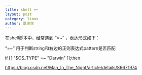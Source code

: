 ```yaml
---
title: shell =~
layout: post
category: linux
author: 夏泽民
---
```

在shell脚本中，经常遇到 “=~” ，表达形式如下：

 “=~” 用于判断string和右边的正则表达式pattern是否匹配
 
 if [[ "$OS_TYPE" =~ "Darwin" ]];then

<!-- more -->
https://blog.csdn.net/Man_In_The_Night/article/details/86671974
